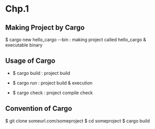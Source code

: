 # Chp.1

## Making Project by Cargo

$ cargo new hello_cargo --bin : making project called hello_cargo & executable binary

## Usage of Cargo

- $ cargo build : project build

- $ cargo run : project build & execution

- $ cargo check : project compile check

## Convention of Cargo 

$ git clone someurl.com/someproject
$ cd someproject
$ cargo build

